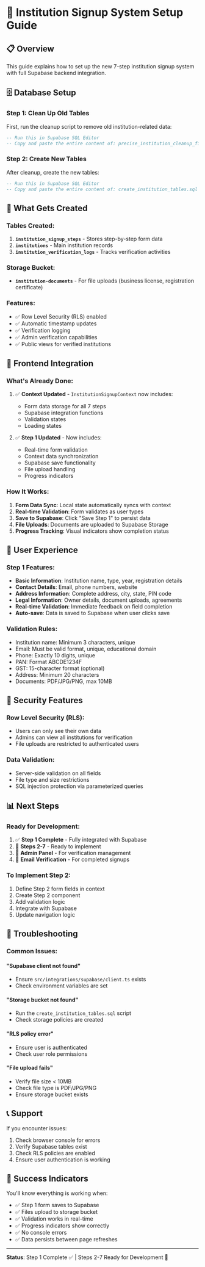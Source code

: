 # 🏫 Institution Signup System Setup Guide

## 📋 Overview
This guide explains how to set up the new 7-step institution signup system with full Supabase backend integration.

## 🗄️ Database Setup

### Step 1: Clean Up Old Tables
First, run the cleanup script to remove old institution-related data:

```sql
-- Run this in Supabase SQL Editor
-- Copy and paste the entire content of: precise_institution_cleanup_fixed.sql
```

### Step 2: Create New Tables
After cleanup, create the new tables:

```sql
-- Run this in Supabase SQL Editor
-- Copy and paste the entire content of: create_institution_tables.sql
```

## 🔧 What Gets Created

### Tables Created:
1. **`institution_signup_steps`** - Stores step-by-step form data
2. **`institutions`** - Main institution records
3. **`institution_verification_logs`** - Tracks verification activities

### Storage Bucket:
- **`institution-documents`** - For file uploads (business license, registration certificate)

### Features:
- ✅ Row Level Security (RLS) enabled
- ✅ Automatic timestamp updates
- ✅ Verification logging
- ✅ Admin verification capabilities
- ✅ Public views for verified institutions

## 🚀 Frontend Integration

### What's Already Done:
1. ✅ **Context Updated** - `InstitutionSignupContext` now includes:
   - Form data storage for all 7 steps
   - Supabase integration functions
   - Validation states
   - Loading states

2. ✅ **Step 1 Updated** - Now includes:
   - Real-time form validation
   - Context data synchronization
   - Supabase save functionality
   - File upload handling
   - Progress indicators

### How It Works:
1. **Form Data Sync**: Local state automatically syncs with context
2. **Real-time Validation**: Form validates as user types
3. **Save to Supabase**: Click "Save Step 1" to persist data
4. **File Uploads**: Documents are uploaded to Supabase Storage
5. **Progress Tracking**: Visual indicators show completion status

## 📱 User Experience

### Step 1 Features:
- **Basic Information**: Institution name, type, year, registration details
- **Contact Details**: Email, phone numbers, website
- **Address Information**: Complete address, city, state, PIN code
- **Legal Information**: Owner details, document uploads, agreements
- **Real-time Validation**: Immediate feedback on field completion
- **Auto-save**: Data is saved to Supabase when user clicks save

### Validation Rules:
- Institution name: Minimum 3 characters, unique
- Email: Must be valid format, unique, educational domain
- Phone: Exactly 10 digits, unique
- PAN: Format ABCDE1234F
- GST: 15-character format (optional)
- Address: Minimum 20 characters
- Documents: PDF/JPG/PNG, max 10MB

## 🔐 Security Features

### Row Level Security (RLS):
- Users can only see their own data
- Admins can view all institutions for verification
- File uploads are restricted to authenticated users

### Data Validation:
- Server-side validation on all fields
- File type and size restrictions
- SQL injection protection via parameterized queries

## 📊 Next Steps

### Ready for Development:
1. ✅ **Step 1 Complete** - Fully integrated with Supabase
2. 🔄 **Steps 2-7** - Ready to implement
3. 🔄 **Admin Panel** - For verification management
4. 🔄 **Email Verification** - For completed signups

### To Implement Step 2:
1. Define Step 2 form fields in context
2. Create Step 2 component
3. Add validation logic
4. Integrate with Supabase
5. Update navigation logic

## 🐛 Troubleshooting

### Common Issues:

#### "Supabase client not found"
- Ensure `src/integrations/supabase/client.ts` exists
- Check environment variables are set

#### "Storage bucket not found"
- Run the `create_institution_tables.sql` script
- Check storage policies are created

#### "RLS policy error"
- Ensure user is authenticated
- Check user role permissions

#### "File upload fails"
- Verify file size < 10MB
- Check file type is PDF/JPG/PNG
- Ensure storage bucket exists

## 📞 Support

If you encounter issues:
1. Check browser console for errors
2. Verify Supabase tables exist
3. Check RLS policies are enabled
4. Ensure user authentication is working

## 🎯 Success Indicators

You'll know everything is working when:
- ✅ Step 1 form saves to Supabase
- ✅ Files upload to storage bucket
- ✅ Validation works in real-time
- ✅ Progress indicators show correctly
- ✅ No console errors
- ✅ Data persists between page refreshes

---

**Status**: Step 1 Complete ✅ | Steps 2-7 Ready for Development 🚀
